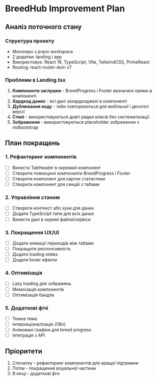 # BreedHub Improvement Plan

## Аналіз поточного стану

### Структура проекту
- Monorepo з pnpm workspace
- 2 додатки: landing і app
- Використовує: React 19, TypeScript, Vite, TailwindCSS, PrimeReact
- Routing: react-router-dom v7

### Проблеми в Landing.tsx
1. **Компоненти заглушки** - BreedProgress і Footer визначені прямо в компоненті
2. **Хардкод даних** - всі дані захардкоджені в компоненті
3. **Дублювання коду** - таби повторюються для мобільної і десктоп версії
4. **Стилі** - використовуються довгі рядки класів без систематизації
5. **Зображення** - використовуються placeholder зображення з mdbootstrap

## План покращень

### 1. Рефакторинг компонентів
- [ ] Винести TabHeader в окремий компонент
- [ ] Створити повноцінні компоненти BreedProgress і Footer
- [ ] Створити компонент для карток статистики
- [ ] Створити компонент для секцій з табами

### 2. Управління станом
- [ ] Створити контекст або хуки для даних
- [ ] Додати TypeScript типи для всіх даних
- [ ] Винести дані в окремі файли/сервіси

### 3. Покращення UX/UI
- [ ] Додати анімації переходів між табами
- [ ] Покращити респонсивність
- [ ] Додати loading states
- [ ] Додати hover ефекти

### 4. Оптимізація
- [ ] Lazy loading для зображень
- [ ] Мемоізація компонентів
- [ ] Оптимізація бандла

### 5. Додаткові фічі
- [ ] Темна тема
- [ ] Інтернаціоналізація (i18n)
- [ ] Анімовані графіки для breed progress
- [ ] Інтеграція з API

## Пріоритети
1. Спочатку - рефакторинг компонентів для кращої підтримки
2. Потім - покращення візуальної частини
3. В кінці - додаткові фічі